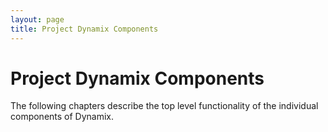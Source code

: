 ```yaml
---
layout: page
title: Project Dynamix Components
---
```


# Project Dynamix Components

The following chapters describe the top level functionality of the individual components of Dynamix.